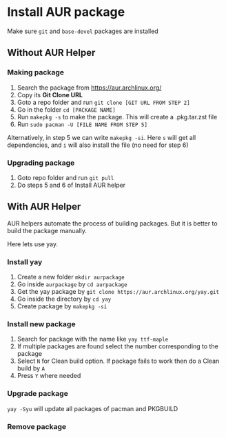 # Install AUR package
Make sure `git` and `base-devel` packages are installed
## Without AUR Helper
### Making package
1. Search the package from https://aur.archlinux.org/
2. Copy its **Git Clone URL**
3. Goto a repo folder and run `git clone [GIT URL FROM STEP 2]`
4. Go in the folder `cd [PACKAGE NAME]`
5. Run `makepkg -s` to make the package. This will create a .pkg.tar.zst file
6. Run `sudo pacman -U [FILE NAME FROM STEP 5]`

Alternatively, in step 5 we can write `makepkg -si`. Here `s` will get all dependencies, and `i` will also install the file (no need for step 6)
### Upgrading package
1. Goto repo folder and run `git pull`
2. Do steps 5 and 6 of Install AUR helper
## With AUR Helper
AUR helpers automate the process of building packages. But it is better to build the package manually.

Here lets use yay.
### Install yay
1. Create a new folder `mkdir aurpackage`
2. Go inside `aurpackage` by `cd aurpackage`
3. Get the yay package by `git clone https://aur.archlinux.org/yay.git`
4. Go inside the directory by `cd yay`
5. Create package by `makepkg -si`
### Install new package
1. Search for package with the name like `yay ttf-maple`
2. If multiple packages are found select the number corresponding to the  package
3. Select `N` for Clean build option. If package fails to work then do a Clean build by `A`
4. Press `Y` where needed
### Upgrade package
`yay -Syu` will update all packages of pacman and PKGBUILD
### Remove package

